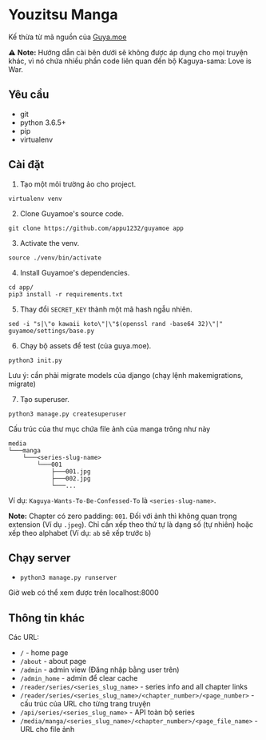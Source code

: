 # Youzitsu Manga
Kế thừa từ mã nguồn của <a href="https://github.com/subject-f/guyamoe">Guya.moe</a>

⚠ **Note:** Hướng dẫn cài bên dưới sẽ không được áp dụng cho mọi truyện khác,
vì nó chứa nhiều phần code liên quan đến bộ Kaguya-sama: Love is War.

## Yêu cầu 
- git
- python 3.6.5+
- pip
- virtualenv

## Cài đặt
1. Tạo một môi trường ảo cho project.
```
virtualenv venv
```

2. Clone Guyamoe's source code.
```
git clone https://github.com/appu1232/guyamoe app
```

3. Activate the venv.
```
source ./venv/bin/activate
```

4. Install Guyamoe's dependencies.
```
cd app/
pip3 install -r requirements.txt
```

5. Thay đổi `SECRET_KEY` thành một mã hash ngẫu nhiên.
```
sed -i "s|\"o kawaii koto\"|\"$(openssl rand -base64 32)\"|" guyamoe/settings/base.py
```

6. Chạy bộ assets để test (của guya.moe).
```
python3 init.py
```

Lưu ý: cần phải migrate models của django (chạy lệnh makemigrations, migrate)

7. Tạo superuser.
```
python3 manage.py createsuperuser
```

Cấu trúc của thư mục chứa file ảnh của manga trông như này
```
media
└───manga
    └───<series-slug-name>
        └───001
            ├───001.jpg
            ├───002.jpg
            └───...
```
Ví dụ: `Kaguya-Wants-To-Be-Confessed-To` là `<series-slug-name>`. 

**Note:** Chapter có zero padding: `001`.
Đối với ảnh thì không quan trọng extension (Ví dụ `.jpeg`). Chỉ cần xếp theo thứ tự là dạng số (tự nhiên) hoặc xếp theo alphabet (Ví dụ: `ab` sẽ xếp trước `b`)

## Chạy server
-  `python3 manage.py runserver`

Giờ web có thể xem được trên localhost:8000

## Thông tin khác
Các URL: 

- `/` - home page
- `/about` - about page
- `/admin` - admin view (Đăng nhập bằng user trên)
- `/admin_home` - admin để clear cache
- `/reader/series/<series_slug_name>` - series info and all chapter links
- `/reader/series/<series_slug_name>/<chapter_number>/<page_number>` - cấu trúc của URL cho từng trang truyện
- `/api/series/<series_slug_name>` - API toàn bộ series
- `/media/manga/<series_slug_name>/<chapter_number>/<page_file_name>` - URL cho file ảnh